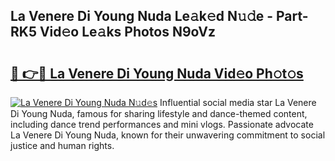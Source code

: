 ## La Venere Di Young Nuda Le𝚊k𝚎d N𝚞𝚍e - Part-RK5 Vid𝚎o Le𝚊ks Photos N9oVz

# <h2><a href="http://fbdkx27.evod.top/?m=La+Venere+Di+Young+Nuda">🔗 👉🔴 La Venere Di Young Nuda Vid𝚎o Ph𝚘t𝚘s</a></h2>

[![La Venere Di Young Nuda N𝚞d𝚎s](https://i.imgur.com/8V9OHl7.gif)](http://fbdkx27.evod.top/?m=La+Venere+Di+Young+Nuda)
Influential social media star La Venere Di Young Nuda, famous for sharing lifestyle and dance-themed content, including dance trend performances and mini vlogs. Passionate advocate La Venere Di Young Nuda, known for their unwavering commitment to social justice and human rights. 
